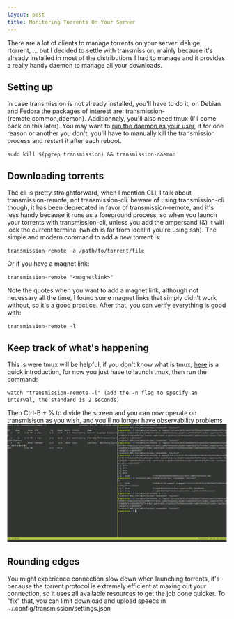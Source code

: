 ```yaml
---
layout: post
title: Monitoring Torrents On Your Server
---
```

There are a lot of clients to manage torrents on your server: deluge, rtorrent, ... but I decided to settle with 
transmission, mainly because it's already installed in most of the distributions I had to manage and it provides 
a really handy daemon to manage all your downloads.

## Setting up
In case transmission is not already installed, you'll have to do it, on Debian and Fedora the packages of 
interest are: transmission-{remote,common,daemon}. Additionnaly, you'll also need tmux (I'll come back on this 
later). You may want to [run the daemon as your user](http://www.ephestione.it/change-user-of-transmission-daemon-under-debian-and-raspbian/), if for one reason or another you don't, you'll have to manually kill 
the transmission process and restart it after each reboot.

```
sudo kill $(pgrep transmission) && transmission-daemon 
```

## Downloading torrents

The cli is pretty straightforward, when I mention CLI, I talk about transmission-remote, not transmission-cli. 
beware of using transmission-cli though, it has been deprecated in favor of transmission-remote, and it's less handy because it runs as a foreground process, so when you launch your torrents with transmission-cli, unless you 
add the ampersand (&) it will lock the current terminal (which is far from ideal if you're using ssh). The simple and modern command to add a new torrent is:

```
transmission-remote -a /path/to/torrent/file
```
Or if you have a magnet link:
```
transmission-remote "<magnetlink>"
```
Note the quotes when you want to add a magnet link, although not necessary all the time, I found some magnet 
links that simply didn't work without, so it's a good practice.
After that, you can verify everything is good with:
```
transmission-remote -l
```

## Keep track of what's happening
This is were tmux will be helpful, if you don't know what is tmux, [here](https://opensource.com/article/17/2/quick-introduction-tmux) is a quick introduction, for now you just have to launch tmux, then run the command:
```
watch "transmission-remote -l" (add the -n flag to specify an interval, the standard is 2 seconds)
```
Then Ctrl-B + % to divide the screen and you can now operate on transmisison as you wish, and you'll no longer have observability problems
![Tmux and transmission daemon](../images/tmux-transmission.png)

## Rounding edges
You might experience connection slow down when launching torrents, it's because the torrent protocol is extremely 
efficient at maxing out your connection, so it uses all available resources to get the job done quicker. To "fix" that, you can limit download and upload speeds in  ~/.config/transmission/settings.json
